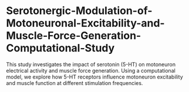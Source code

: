 # Serotonergic-Modulation-of-Motoneuronal-Excitability-and-Muscle-Force-Generation-Computational-Study
This study investigates the impact of serotonin (5-HT) on motoneuron electrical activity and muscle force generation. Using a computational model, we explore how 5-HT receptors influence motoneuron excitability and muscle function at different stimulation frequencies.
